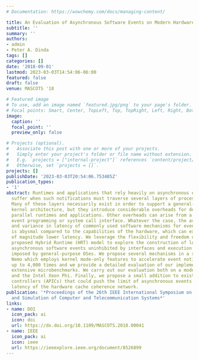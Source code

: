 ```yaml
---
# Documentation: https://wowchemy.com/docs/managing-content/

title: An Evaluation of Asynchronous Software Events on Modern Hardware
subtitle: ''
summary: ''
authors:
- admin
- Peter A. Dinda
tags: []
categories: []
date: '2018-09-01'
lastmod: 2023-03-03T14:54:06-06:00
featured: false
draft: false
venue: MASCOTS '18

# Featured image
# To use, add an image named `featured.jpg/png` to your page's folder.
# Focal points: Smart, Center, TopLeft, Top, TopRight, Left, Right, BottomLeft, Bottom, BottomRight.
image:
  caption: ''
  focal_point: ''
  preview_only: false

# Projects (optional).
#   Associate this post with one or more of your projects.
#   Simply enter your project's folder or file name without extension.
#   E.g. `projects = ["internal-project"]` references `content/project/deep-learning/index.md`.
#   Otherwise, set `projects = []`.
projects: []
publishDate: '2023-03-03T20:54:06.753485Z'
publication_types:
- '1'
abstract: Runtimes and applications that rely heavily on asynchronous event notifications
  suffer when such notifications must traverse several layers of processing in software.
  Many of these layers necessarily exist in order to support a general-purpose, portable
  kernel architecture, but they introduce considerable overheads for demanding, high-performance
  parallel runtimes and applications. Other overheads can arise from a mismatched
  event programming or system call interface. Whatever the case, the average latency
  and variance in latency of commonly used software mechanisms for event notifications
  is abysmal compared to the capabilities of the hardware, which can exhibit orders
  of magnitude lower latency. We leverage the flexibility and freedom of the previously
  proposed Hybrid Runtime (HRT) model to explore the construction of low-latency,
  asynchronous software events uninhibited by interfaces and execution models commonly
  imposed by general-purpose OSes. We propose several mechanisms in a system we call
  Nemo which employs kernel mode-only features to accelerate event notifications by
  up to 4,000 times and we provide a detailed evaluation of our implementation using
  extensive microbenchmarks. We carry out our evaluation both on a modern x64 server
  and the Intel Xeon Phi. Finally, we propose a small addition to existing interrupt
  controllers (APICs) that could push the limit of asynchronous events closer to the
  latency of the hardware cache coherence network.
publication: '*Proceedings of the 26th IEEE International Symposium on Modeling, Analysis,
  and Simulation of Computer and Telecommunication Systems*'
links:
- name: DOI
  icon_pack: ai
  icon: doi
  url: https://dx.doi.org/10.1109/MASCOTS.2018.00041
- name: IEEE
  icon_pack: ai
  icon: ieee
  url: https://ieeexplore.ieee.org/document/8526899
---
```

